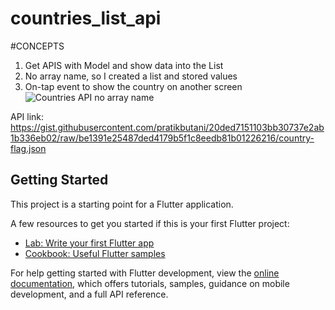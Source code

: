 # countries_list_api

#CONCEPTS
1. Get APIS with Model and show data into the List
2. No array name, so I created a list and stored values
3. On-tap event to show the country on another screen
![Countries API no array name](https://github.com/iabdulwahab7/flutter-countries_list/assets/76598467/04cfc55d-681a-4cae-b2bd-3c8c9d771600)

API link: https://gist.githubusercontent.com/pratikbutani/20ded7151103bb30737e2ab1b336eb02/raw/be1391e25487ded4179b5f1c8eedb81b01226216/country-flag.json


## Getting Started

This project is a starting point for a Flutter application.

A few resources to get you started if this is your first Flutter project:

- [Lab: Write your first Flutter app](https://docs.flutter.dev/get-started/codelab)
- [Cookbook: Useful Flutter samples](https://docs.flutter.dev/cookbook)

For help getting started with Flutter development, view the
[online documentation](https://docs.flutter.dev/), which offers tutorials,
samples, guidance on mobile development, and a full API reference.
